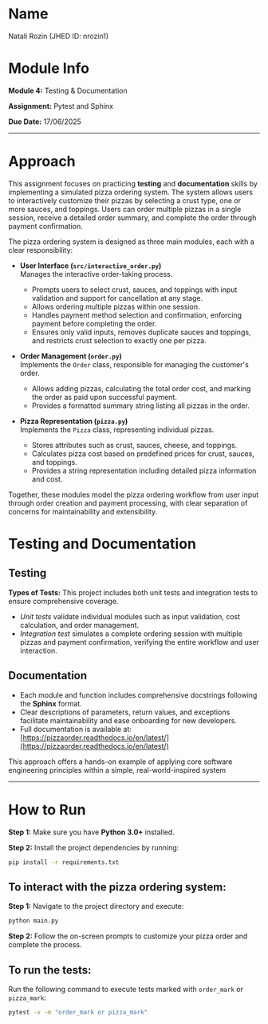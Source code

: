 # Name
Natali Rozin (JHED ID: nrozin1)

# Module Info
**Module 4:** Testing & Documentation

**Assignment:** Pytest and Sphinx

**Due Date:** 17/06/2025

---

# Approach

This assignment focuses on practicing **testing** and **documentation** skills by implementing a simulated pizza ordering system. The system allows users to interactively customize their pizzas by selecting a crust type, one or more sauces, and toppings. Users can order multiple pizzas in a single session, receive a detailed order summary, and complete the order through payment confirmation.

The pizza ordering system is designed as three main modules, each with a clear responsibility:

- **User Interface (`src/interactive_order.py`)**  
  Manages the interactive order-taking process.
  - Prompts users to select crust, sauces, and toppings with input validation and support for cancellation at any stage.
  - Allows ordering multiple pizzas within one session.  
  - Handles payment method selection and confirmation, enforcing payment before completing the order.
  - Ensures only valid inputs, removes duplicate sauces and toppings, and restricts crust selection to exactly one per pizza.

- **Order Management (`order.py`)**  
  Implements the `Order` class, responsible for managing the customer's order. 
  - Allows adding pizzas, calculating the total order cost, and marking the order as paid upon successful payment.
  - Provides a formatted summary string listing all pizzas in the order.

- **Pizza Representation (`pizza.py`)**  
  Implements the `Pizza` class, representing individual pizzas.
  - Stores attributes such as crust, sauces, cheese, and toppings.  
  - Calculates pizza cost based on predefined prices for crust, sauces, and toppings.  
  - Provides a string representation including detailed pizza information and cost.

Together, these modules model the pizza ordering workflow from user input through order creation and payment processing, with clear separation of concerns for maintainability and extensibility.

# Testing and Documentation

## Testing

**Types of Tests:**
This project includes both unit tests and integration tests to ensure comprehensive coverage.
- *Unit tests* validate individual modules such as input validation, cost calculation, and order management.  
- *Integration test* simulates a complete ordering session with multiple pizzas and payment confirmation, verifying the entire workflow and user interaction.

## Documentation 
  - Each module and function includes comprehensive docstrings following the **Sphinx** format.  
  - Clear descriptions of parameters, return values, and exceptions facilitate maintainability and ease onboarding for new developers.
  - Full documentation is available at:  
    [https://pizzaorder.readthedocs.io/en/latest/](https://pizzaorder.readthedocs.io/en/latest/)

This approach offers a hands-on example of applying core software engineering principles within a simple, real-world-inspired system

---

# How to Run
**Step 1:** Make sure you have **Python 3.0+** installed.

**Step 2:** Install the project dependencies by running:
```bash
pip install -r requirements.txt
```

## To interact with the pizza ordering system:
**Step 1:** Navigate to the project directory and execute:
```bash
python main.py
```

**Step 2:** Follow the on-screen prompts to customize your pizza order and complete the process.

## To run the tests:
Run the following command to execute tests marked with `order_mark` or `pizza_mark`:
```bash
pytest -v -m "order_mark or pizza_mark"
```